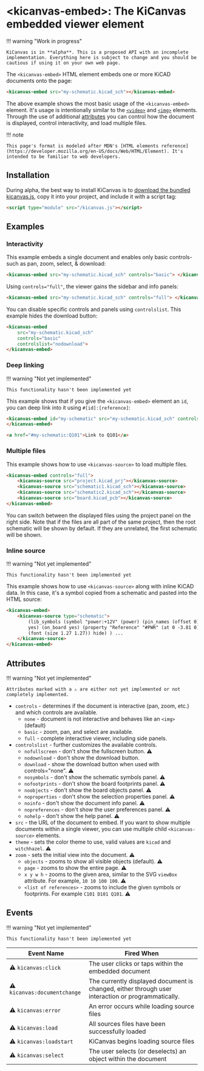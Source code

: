 # <kicanvas-embed\>: The KiCanvas embedded viewer element

<!-- load kicanvas -->
<script type="module" src="/kicanvas/kicanvas.js"></script>

!!! warning "Work in progress"

    KiCanvas is in **alpha**. This is a proposed API with an incomplete implementation. Everything here is subject to change and you should be cautious if using it on your own web page.

The `<kicanvas-embed>` HTML element embeds one or more KiCAD documents onto the page:

```html
<kicanvas-embed src="my-schematic.kicad_sch"></kicanvas-embed>
```

<kicanvas-embed src="/examples/simple.kicad_sch"></kicanvas-embed>

The above example shows the most basic usage of the `<kicanvas-embed>` element. It's usage is intentionally similar to the [`<video>`](https://developer.mozilla.org/en-US/docs/Web/HTML/Element/video) and [`<img>`](https://developer.mozilla.org/en-US/docs/Web/HTML/Element/img) elements. Through the use of additional [attributes](#attributes) you can control how the document is displayed, control interactivity, and load multiple files.

!!! note

    This page's format is modeled after MDN's [HTML elements reference](https://developer.mozilla.org/en-US/docs/Web/HTML/Element). It's intended to be familiar to web developers.

## Installation

During alpha, the best way to install KiCanvas is to [download the bundled kicanvas.js](/kicanvas/kicanvas.js), copy it into your project, and include it with a script tag:

```html
<script type="module" src="/kicanvas.js"></script>
```

## Examples

### Interactivity

This example embeds a single document and enables only basic controls- such as pan, zoom, select, & download:

```html
<kicanvas-embed src="my-schematic.kicad_sch" controls="basic"> </kicanvas-embed>
```

<kicanvas-embed src="/examples/simple.kicad_sch" controls="basic"></kicanvas-embed>

Using `controls="full"`, the viewer gains the sidebar and info panels:

```html
<kicanvas-embed src="my-schematic.kicad_sch" controls="full"> </kicanvas-embed>
```

<kicanvas-embed src="/examples/simple.kicad_sch" controls="full"></kicanvas-embed>

You can disable specific controls and panels using `controlslist`. This example hides the download button:

```html
<kicanvas-embed
    src="my-schematic.kicad_sch"
    controls="basic"
    controlslist="nodownload">
</kicanvas-embed>
```

<kicanvas-embed src="/examples/simple.kicad_sch" controls="basic" controlslist="nodownload"></kicanvas-embed>

### Deep linking

!!! warning "Not yet implemented"

    This functionality hasn't been implemented yet

This example shows that if you give the `<kicanvas-embed>` element an `id`, you can deep link into it using `#[id]:[reference]`:

```html
<kicanvas-embed id="my-schematic" src="my-schematic.kicad_sch" controls="basic">
</kicanvas-embed>

<a href="#my-schematic:Q101">Link to Q101</a>
```

### Multiple files

This example shows how to use `<kicanvas-source>` to load multiple files.

```html
<kicanvas-embed controls="full">
    <kicanvas-source src="project.kicad_prj"></kicanvas-source>
    <kicanvas-source src="schematic1.kicad_sch"></kicanvas-source>
    <kicanvas-source src="schematic2.kicad_sch"></kicanvas-source>
    <kicanvas-source src="board.kicad_pcb"></kicanvas-source>
</kicanvas-embed>
```

<kicanvas-embed controls="full">
    <kicanvas-source src="/examples/simple.kicad_sch"></kicanvas-source>
    <kicanvas-source src="/examples/starfish.kicad_pcb"></kicanvas-source>
</kicanvas-embed>

You can switch between the displayed files using the project panel on the right side. Note that if the files are all part of the same project, then the root schematic will be shown by default. If they are unrelated, the first schematic will be shown.

### Inline source

!!! warning "Not yet implemented"

    This functionality hasn't been implemented yet

This example shows how to use `<kicanvas-source>` along with inline KiCAD data. In this case, it's a symbol copied from a schematic and pasted into the HTML source:

```html
<kicanvas-embed>
    <kicanvas-source type="schematic">
        (lib_symbols (symbol "power:+12V" (power) (pin_names (offset 0)) (in_bom
        yes) (on_board yes) (property "Reference" "#PWR" (at 0 -3.81 0) (effects
        (font (size 1.27 1.27)) hide) ) ...
    </kicanvas-source>
</kicanvas-embed>
```

## Attributes

!!! warning "Not yet implemented"

    Attributes marked with a ⚠️ are either not yet implemented or not completely implemented.

-   `controls` - determines if the document is interactive (pan, zoom, etc.) and which controls are available.
    -   `none` - document is not interactive and behaves like an `<img>` (default)
    -   `basic` - zoom, pan, and select are available.
    -   `full` - complete interactive viewer, including side panels.
-   `controlslist` - further customizes the available controls.
    -   `nofullscreen` - don't show the fullscreen button. ⚠️
    -   `nodownload` - don't show the download button.
    -   `download` - show the download button when used with controls="none". ⚠️
    -   `nosymbols` - don't show the schematic symbols panel. ⚠️
    -   `nofootprints` - don't show the board footprints panel. ⚠️
    -   `noobjects` - don't show the board objects panel. ⚠️
    -   `noproperties` - don't show the selection properties panel. ⚠️
    -   `noinfo` - don't show the document info panel. ⚠️
    -   `nopreferences` - don't show the user preferences panel. ⚠️
    -   `nohelp` - don't show the help panel. ⚠️
-   `src` - the URL of the document to embed. If you want to show multiple documents within a single viewer, you can use multiple child `<kicanvas-source>` elements.
-   `theme` - sets the color theme to use, valid values are `kicad` and `witchhazel`. ⚠️
-   `zoom` - sets the initial view into the document. ⚠️
    -   `objects` - zooms to show all visible objects (default). ⚠️
    -   `page` - zooms to show the entire page. ⚠️
    -   `x y w h` - zooms to the given area, similar to the SVG `viewBox` attribute. For example, `10 10 100 100`. ⚠️
    -   `<list of references>` - zooms to include the given symbols or footprints. For example `C101 D101 Q101`. ⚠️

## Events

!!! warning "Not yet implemented"

    This functionality hasn't been implemented yet

| Event Name                   | Fired When                                                                                        |
| ---------------------------- | ------------------------------------------------------------------------------------------------- |
| ⚠️ `kicanvas:click`          | The user clicks or taps within the embedded document                                              |
| ⚠️ `kicanvas:documentchange` | The currently displayed document is changed, either through user interaction or programmatically. |
| ⚠️ `kicanvas:error`          | An error occurs while loading source files                                                        |
| ⚠️ `kicanvas:load`           | All sources files have been successfully loaded                                                   |
| ⚠️ `kicanvas:loadstart`      | KiCanvas begins loading source files                                                              |
| ⚠️ `kicanvas:select`         | The user selects (or deselects) an object within the document                                     |
